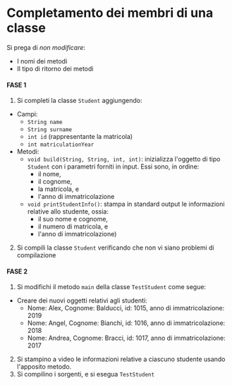 # Completamento dei membri di una classe

Si prega di *non modificare*:

* I nomi dei metodi
* Il tipo di ritorno dei metodi

#### FASE 1

1. Si completi la classe `Student` aggiungendo:
  * Campi:
    - `String name`
    - `String surname`
    - `int id` (rappresentante la matricola)
    - `int matriculationYear`
  * Metodi:
    - `void build(String, String, int, int)`:
      inizializza l'oggetto di tipo `Student` con i parametri forniti in input. Essi sono, in ordine:
      - il nome,
      - il cognome,
      - la matricola, e
      - l'anno di immatricolazione
    - `void printStudentInfo()`:
      stampa in standard output le informazioni relative allo studente, ossia:
      - il suo nome e cognome,
      - il numero di matricola, e
      - l'anno di immatricolazione)
2. Si compili la classe `Student` verificando che non vi siano problemi di compilazione

#### FASE 2

1. Si modifichi il metodo `main` della classe `TestStudent` come segue:
  - Creare dei nuovi oggetti relativi agli studenti:
      - Nome: Alex, Cognome: Balducci, id: 1015, anno di immatricolazione: 2019
      - Nome: Angel, Cognome: Bianchi, id: 1016, anno di immatricolazione: 2018
      - Nome: Andrea, Cognome: Bracci, id: 1017, anno di immatricolazione: 2017
2. Si stampino a video le informazioni relative a ciascuno studente usando l'apposito metodo.
3. Si compilino i sorgenti, e si esegua `TestStudent`
